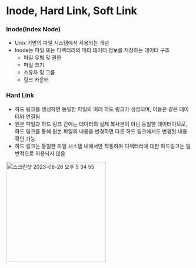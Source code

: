 # Inode, Hard Link, Soft Link
### Inode(Index Node)
- Unix 기반의 파일 시스템에서 사용되는 개념
- Inode는 파일 또는 디렉터리의 메타 데이터 정보를 저장하는 데이터 구조
  - 파일 유형 및 권한
  - 파일 크기
  - 소유자 및 그룹
  - 링크 카운터
&nbsp;
### Hard Link
- 하드 링크를 생성하면 동일한 파일의 여러 하드 링크가 생성되며, 이들은 같은 데이터와 연결됨
- 원본 파일과 하드 링크 간에는 데이터의 실제 복사본이 아닌 동일한 데이터이므로, 하드 링크를 통해 원본 파일의 내용을 변경하면 다른 하드 링크에서도 변경된 내용 확인 가능
- 하드 링크는 동일한 파일 시스템 내에서만 작동하며 디렉터리에 대한 하드링크는 일반적으로 허용되지 않음
<img align="center" width="271" alt="스크린샷 2023-08-26 오후 5 34 55" src="https://github.com/YJE888/linux/assets/75539276/4d88b9db-7051-4fc5-80fb-c13ea97d2c8a">

### 
